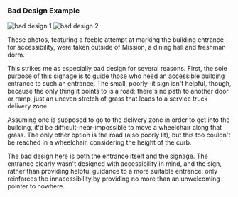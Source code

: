 ### Bad Design Example

![bad design 1](bad_1.JPG)
![bad design 2](bad_2.JPG)


These photos, featuring a feeble attempt at marking the building entrance for accessibility, were taken outside of Mission, a dining hall and freshman dorm. 

This strikes me as especially bad design for several reasons. First, the sole purpose of this signage is to guide those who need an accessible building entrance to such an entrance. The small, poorly-lit sign isn't helpful, though, because the only thing it points to is a road; there's no path to another door or ramp, just an uneven stretch of grass that leads to a service truck delivery zone. 

Assuming one is supposed to go to the delivery zone in order to get into the building, it'd be difficult-near-impossible to move a wheelchair along that grass. The only other option is the road (also poorly lit), but this too couldn't be reached in a wheelchair, considering the height of the curb. 

The bad design here is both the entrance itself and the signage. The entrance clearly wasn't designed with accessibility in mind, and the sign, rather than providing helpful guidance to a more suitable entrance, only reinforces the innacessibility by providing no more than an unwelcoming pointer to nowhere. 
